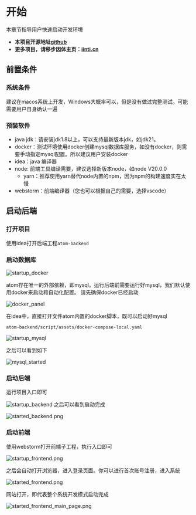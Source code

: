 # 开始
本章节指导用户快速启动开发环境

- **本项目开源地址[github](https://github.com/yint-tech/atom)**
- **更多项目，请移步因体主页：[iinti.cn](https://iinti.cn/)**

## 前置条件

### 系统条件
建议在macos系统上开发，Windows大概率可以，但是没有做过完整测试。可能需要用户自身确认一遍

### 预装软件

- java jdk：请安装jdk1.8以上，可以支持最新版本jdk，如jdk21。
- docker：测试环境使用docker创建mysql数据库服务，如没有docker，则需要手动指定mysql配置。所以建议用户安装docker
- idea：java 编译器
- node: 前端工具编译需要，建议选择新版本node，如node V20.0.0
  - yarn：推荐使用yarn替代node内置的npm，因为npm的构建速度实在太慢
- webstorm：前端编译器（您也可以根据自己的需要，选择vscode）

## 启动后端

### 打开项目
使用idea打开后端工程``atom-backend``

### 启动数据库
![startup_docker](imgs/startup_docker.png)

atom存在唯一的外部依赖，即mysql。运行后端前需要运行好mysql，我们默认使用docker来启动和自动化配置。
请先确保docker已经启动

![docker_panel](imgs/started_docker.png)

在idea中，直接打开文件atom内置的docker脚本，既可以启动好mysql

``atom-backend/script/assets/docker-compose-local.yaml``

![startup_mysql](imgs/startup_mysql.png)

之后可以看到如下

![mysql_started](imgs/started_mysql.png)

### 启动后端
运行项目入口即可

![startup_backend](imgs/startup_backend.png)
之后可以看到启动完成

![started_backend.png](imgs/started_backend.png)
### 启动前端
使用webstorm打开前端子工程，执行入口即可

![startup_frontend.png](imgs/startup_frontend.png)

之后会自动打开浏览器，进入登录页面。你可以进行首次账号注册，进入系统

![started_frontend.png](imgs/started_frontend.png)

网站打开，即代表整个系统开发模式启动完成

![started_frontend_main_page.png](imgs/started_frontend_main_page.png)